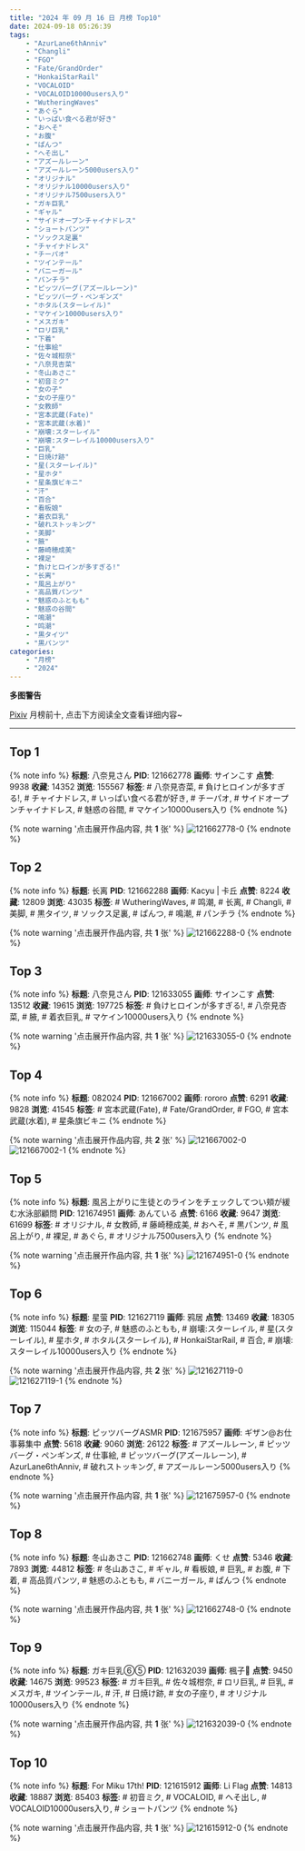 ```yaml
---
title: "2024 年 09 月 16 日 月榜 Top10"
date: 2024-09-18 05:26:39
tags:
    - "AzurLane6thAnniv"
    - "Changli"
    - "FGO"
    - "Fate/GrandOrder"
    - "HonkaiStarRail"
    - "VOCALOID"
    - "VOCALOID10000users入り"
    - "WutheringWaves"
    - "あぐら"
    - "いっぱい食べる君が好き"
    - "おへそ"
    - "お腹"
    - "ぱんつ"
    - "へそ出し"
    - "アズールレーン"
    - "アズールレーン5000users入り"
    - "オリジナル"
    - "オリジナル10000users入り"
    - "オリジナル7500users入り"
    - "ガキ巨乳"
    - "ギャル"
    - "サイドオープンチャイナドレス"
    - "ショートパンツ"
    - "ソックス足裏"
    - "チャイナドレス"
    - "チーパオ"
    - "ツインテール"
    - "バニーガール"
    - "パンチラ"
    - "ピッツバーグ(アズールレーン)"
    - "ピッツバーグ・ペンギンズ"
    - "ホタル(スターレイル)"
    - "マケイン10000users入り"
    - "メスガキ"
    - "ロリ巨乳"
    - "下着"
    - "仕事絵"
    - "佐々城柑奈"
    - "八奈見杏菜"
    - "冬山あさこ"
    - "初音ミク"
    - "女の子"
    - "女の子座り"
    - "女教師"
    - "宮本武蔵(Fate)"
    - "宮本武蔵(水着)"
    - "崩壊:スターレイル"
    - "崩壊:スターレイル10000users入り"
    - "巨乳"
    - "日焼け跡"
    - "星(スターレイル)"
    - "星ホタ"
    - "星条旗ビキニ"
    - "汗"
    - "百合"
    - "看板娘"
    - "着衣巨乳"
    - "破れストッキング"
    - "美脚"
    - "腋"
    - "藤崎穂成美"
    - "裸足"
    - "負けヒロインが多すぎる!"
    - "长离"
    - "風呂上がり"
    - "高品質パンツ"
    - "魅惑のふともも"
    - "魅惑の谷間"
    - "鳴潮"
    - "鸣潮"
    - "黒タイツ"
    - "黒パンツ"
categories:
    - "月榜"
    - "2024"
---
```


<i class="fa fa-triangle-exclamation"></i>**多图警告**<i class="fa fa-triangle-exclamation"></i>

[Pixiv](https://www.pixiv.net/) 月榜前十, 点击下方阅读全文查看详细内容~

<!-- more -->

---

## Top 1

{% note info %}
**标题**: 八奈見さん
**PID**: 121662778 **画师**: サインこす
**点赞**: 9938 **收藏**: 14352 **浏览**: 155567
**标签**: # 八奈見杏菜, # 負けヒロインが多すぎる!, # チャイナドレス, # いっぱい食べる君が好き, # チーパオ, # サイドオープンチャイナドレス, # 魅惑の谷間, # マケイン10000users入り
{% endnote %}

{% note warning '点击展开作品内容, 共 **1** 张' %}
![121662778-0](https://i.pixiv.re/img-original/img/2024/08/20/10/09/50/121662778_p0.png)
{% endnote %}

## Top 2

{% note info %}
**标题**: 长离
**PID**: 121662288 **画师**: Kacyu | 卡丘
**点赞**: 8224 **收藏**: 12809 **浏览**: 43035
**标签**: # WutheringWaves, # 鸣潮, # 长离, # Changli, # 美脚, # 黒タイツ, # ソックス足裏, # ぱんつ, # 鳴潮, # パンチラ
{% endnote %}

{% note warning '点击展开作品内容, 共 **1** 张' %}
![121662288-0](https://i.pixiv.re/img-original/img/2024/08/20/09/22/23/121662288_p0.jpg)
{% endnote %}

## Top 3

{% note info %}
**标题**: 八奈見さん
**PID**: 121633055 **画师**: サインこす
**点赞**: 13512 **收藏**: 19615 **浏览**: 197725
**标签**: # 負けヒロインが多すぎる!, # 八奈見杏菜, # 腋, # 着衣巨乳, # マケイン10000users入り
{% endnote %}

{% note warning '点击展开作品内容, 共 **1** 张' %}
![121633055-0](https://i.pixiv.re/img-original/img/2024/08/19/10/19/03/121633055_p0.png)
{% endnote %}

## Top 4

{% note info %}
**标题**: 082024
**PID**: 121667002 **画师**: rororo
**点赞**: 6291 **收藏**: 9828 **浏览**: 41545
**标签**: # 宮本武蔵(Fate), # Fate/GrandOrder, # FGO, # 宮本武蔵(水着), # 星条旗ビキニ
{% endnote %}

{% note warning '点击展开作品内容, 共 **2** 张' %}
![121667002-0](https://i.pixiv.re/img-original/img/2024/08/20/14/42/44/121667002_p0.jpg)
![121667002-1](https://i.pixiv.re/img-original/img/2024/08/20/14/42/44/121667002_p1.jpg)
{% endnote %}

## Top 5

{% note info %}
**标题**: 風呂上がりに生徒とのラインをチェックしてつい頬が緩む水泳部顧問
**PID**: 121674951 **画师**: あんている
**点赞**: 6166 **收藏**: 9647 **浏览**: 61699
**标签**: # オリジナル, # 女教師, # 藤崎穂成美, # おへそ, # 黒パンツ, # 風呂上がり, # 裸足, # あぐら, # オリジナル7500users入り
{% endnote %}

{% note warning '点击展开作品内容, 共 **1** 张' %}
![121674951-0](https://i.pixiv.re/img-original/img/2024/08/20/20/43/46/121674951_p0.jpg)
{% endnote %}

## Top 6

{% note info %}
**标题**: 星萤
**PID**: 121627119 **画师**: 鸦居
**点赞**: 13469 **收藏**: 18305 **浏览**: 115044
**标签**: # 女の子, # 魅惑のふともも, # 崩壊:スターレイル, # 星(スターレイル), # 星ホタ, # ホタル(スターレイル), # HonkaiStarRail, # 百合, # 崩壊:スターレイル10000users入り
{% endnote %}

{% note warning '点击展开作品内容, 共 **2** 张' %}
![121627119-0](https://i.pixiv.re/img-original/img/2024/08/19/01/38/57/121627119_p0.jpg)
![121627119-1](https://i.pixiv.re/img-original/img/2024/08/19/01/38/57/121627119_p1.jpg)
{% endnote %}

## Top 7

{% note info %}
**标题**: ピッツバーグASMR
**PID**: 121675957 **画师**: ギザン@お仕事募集中
**点赞**: 5618 **收藏**: 9060 **浏览**: 26122
**标签**: # アズールレーン, # ピッツバーグ・ペンギンズ, # 仕事絵, # ピッツバーグ(アズールレーン), # AzurLane6thAnniv, # 破れストッキング, # アズールレーン5000users入り
{% endnote %}

{% note warning '点击展开作品内容, 共 **1** 张' %}
![121675957-0](https://i.pixiv.re/img-original/img/2024/08/20/21/12/23/121675957_p0.jpg)
{% endnote %}

## Top 8

{% note info %}
**标题**: 冬山あさこ
**PID**: 121662748 **画师**: くせ
**点赞**: 5346 **收藏**: 7893 **浏览**: 44812
**标签**: # 冬山あさこ, # ギャル, # 看板娘, # 巨乳, # お腹, # 下着, # 高品質パンツ, # 魅惑のふともも, # バニーガール, # ぱんつ
{% endnote %}

{% note warning '点击展开作品内容, 共 **1** 张' %}
![121662748-0](https://i.pixiv.re/img-original/img/2024/08/20/10/00/06/121662748_p0.png)
{% endnote %}

## Top 9

{% note info %}
**标题**: ガキ巨乳⑥⑤
**PID**: 121632039 **画师**: 楓子🍁
**点赞**: 9450 **收藏**: 14675 **浏览**: 99523
**标签**: # ガキ巨乳, # 佐々城柑奈, # ロリ巨乳, # 巨乳, # メスガキ, # ツインテール, # 汗, # 日焼け跡, # 女の子座り, # オリジナル10000users入り
{% endnote %}

{% note warning '点击展开作品内容, 共 **1** 张' %}
![121632039-0](https://i.pixiv.re/img-original/img/2024/08/19/08/00/04/121632039_p0.jpg)
{% endnote %}

## Top 10

{% note info %}
**标题**: For Miku 17th!
**PID**: 121615912 **画师**: Li Flag
**点赞**: 14813 **收藏**: 18887 **浏览**: 85403
**标签**: # 初音ミク, # VOCALOID, # へそ出し, # VOCALOID10000users入り, # ショートパンツ
{% endnote %}

{% note warning '点击展开作品内容, 共 **1** 张' %}
![121615912-0](https://i.pixiv.re/img-original/img/2024/08/18/20/45/21/121615912_p0.jpg)
{% endnote %}
